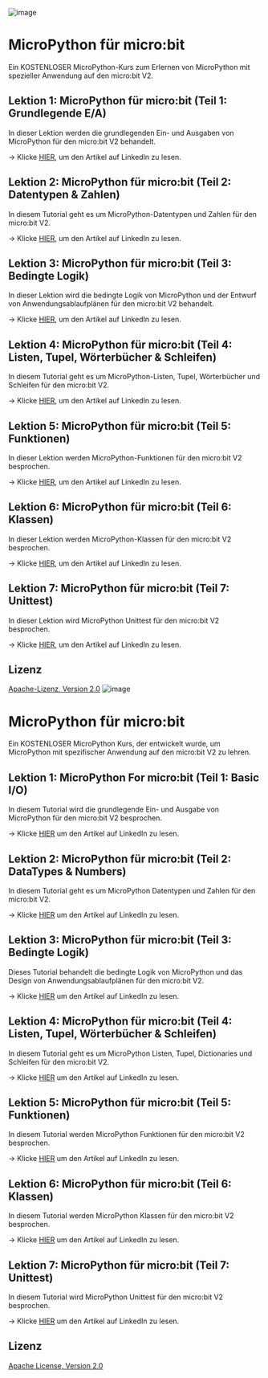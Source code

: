 ![image](https://github.com/mytechnotalent/micropython_for_microbit/blob/main/MicroPython%20For%20micro_bit.png?raw=true)

# MicroPython für micro:bit
Ein KOSTENLOSER MicroPython-Kurs zum Erlernen von MicroPython mit spezieller Anwendung auf den micro:bit V2.

## Lektion 1: MicroPython für micro:bit (Teil 1: Grundlegende E/A)
In dieser Lektion werden die grundlegenden Ein- und Ausgaben von MicroPython für den micro:bit V2 behandelt.

-> Klicke [HIER](https://www.linkedin.com/pulse/micropython-microbit-part-1-basic-io-kevin-thomas/), um den Artikel auf LinkedIn zu lesen.

## Lektion 2: MicroPython für micro:bit (Teil 2: Datentypen & Zahlen)
In diesem Tutorial geht es um MicroPython-Datentypen und Zahlen für den micro:bit V2.

-> Klicke [HIER](https://www.linkedin.com/pulse/micropython-microbit-part-2-datatypes-numbers-kevin-thomas/), um den Artikel auf LinkedIn zu lesen.

## Lektion 3: MicroPython für micro:bit (Teil 3: Bedingte Logik)
In dieser Lektion wird die bedingte Logik von MicroPython und der Entwurf von Anwendungsablaufplänen für den micro:bit V2 behandelt.

-> Klicke [HIER](https://www.linkedin.com/pulse/lesson-3-micropython-microbit-part-conditional-logic-kevin-thomas/), um den Artikel auf LinkedIn zu lesen.

## Lektion 4: MicroPython für micro:bit (Teil 4: Listen, Tupel, Wörterbücher & Schleifen)
In diesem Tutorial geht es um MicroPython-Listen, Tupel, Wörterbücher und Schleifen für den micro:bit V2.

-> Klicke [HIER](https://www.linkedin.com/pulse/micropython-microbit-part-4-lists-dictionaries-loops-kevin-thomas/), um den Artikel auf LinkedIn zu lesen.

## Lektion 5: MicroPython für micro:bit (Teil 5: Funktionen)
In dieser Lektion werden MicroPython-Funktionen für den micro:bit V2 besprochen.

-> Klicke [HIER](https://www.linkedin.com/pulse/micropython-microbit-part-5-lists-tuples-dictionaries-kevin-thomas/), um den Artikel auf LinkedIn zu lesen.

## Lektion 6: MicroPython für micro:bit (Teil 6: Klassen)
In dieser Lektion werden MicroPython-Klassen für den micro:bit V2 besprochen.

-> Klicke [HIER](https://www.linkedin.com/pulse/micropython-microbit-part-6-classes-kevin-thomas/), um den Artikel auf LinkedIn zu lesen.

## Lektion 7: MicroPython für micro:bit (Teil 7: Unittest)
In dieser Lektion wird MicroPython Unittest für den micro:bit V2 besprochen.

-> Klicke [HIER](https://www.linkedin.com/pulse/micropython-microbit-part-7-unittest-kevin-thomas-1e/), um den Artikel auf LinkedIn zu lesen.

## Lizenz
[Apache-Lizenz, Version 2.0](https://www.apache.org/licenses/LICENSE-2.0)
![image](https://github.com/mytechnotalent/micropython_for_microbit/blob/main/MicroPython%20For%20micro_bit.png?raw=true)

# MicroPython für micro:bit
Ein KOSTENLOSER MicroPython Kurs, der entwickelt wurde, um MicroPython mit spezifischer Anwendung auf den micro:bit V2 zu lehren.

## Lektion 1: MicroPython For micro:bit (Teil 1: Basic I/O)
In diesem Tutorial wird die grundlegende Ein- und Ausgabe von MicroPython für den micro:bit V2 besprochen.

-> Klicke [HIER](https://www.linkedin.com/pulse/micropython-microbit-part-1-basic-io-kevin-thomas/) um den Artikel auf LinkedIn zu lesen.

## Lektion 2: MicroPython für micro:bit (Teil 2: DataTypes & Numbers)
In diesem Tutorial geht es um MicroPython Datentypen und Zahlen für den micro:bit V2.

-> Klicke [HIER](https://www.linkedin.com/pulse/micropython-microbit-part-2-datatypes-numbers-kevin-thomas/) um den Artikel auf LinkedIn zu lesen.

## Lektion 3: MicroPython für micro:bit (Teil 3: Bedingte Logik)
Dieses Tutorial behandelt die bedingte Logik von MicroPython und das Design von Anwendungsablaufplänen für den micro:bit V2.

-> Klicke [HIER](https://www.linkedin.com/pulse/lesson-3-micropython-microbit-part-conditional-logic-kevin-thomas/) um den Artikel auf LinkedIn zu lesen.

## Lektion 4: MicroPython für micro:bit (Teil 4: Listen, Tupel, Wörterbücher & Schleifen)
In diesem Tutorial geht es um MicroPython Listen, Tupel, Dictionaries und Schleifen für den micro:bit V2.

-> Klicke [HIER](https://www.linkedin.com/pulse/micropython-microbit-part-4-lists-dictionaries-loops-kevin-thomas/) um den Artikel auf LinkedIn zu lesen.

## Lektion 5: MicroPython für micro:bit (Teil 5: Funktionen)
In diesem Tutorial werden MicroPython Funktionen für den micro:bit V2 besprochen.

-> Klicke [HIER](https://www.linkedin.com/pulse/micropython-microbit-part-5-lists-tuples-dictionaries-kevin-thomas/) um den Artikel auf LinkedIn zu lesen.

## Lektion 6: MicroPython für micro:bit (Teil 6: Klassen)
In diesem Tutorial werden MicroPython Klassen für den micro:bit V2 besprochen.

-> Klicke [HIER](https://www.linkedin.com/pulse/micropython-microbit-part-6-classes-kevin-thomas/) um den Artikel auf LinkedIn zu lesen.

## Lektion 7: MicroPython für micro:bit (Teil 7: Unittest)
In diesem Tutorial wird MicroPython Unittest für den micro:bit V2 besprochen.

-> Klicke [HIER](https://www.linkedin.com/pulse/micropython-microbit-part-7-unittest-kevin-thomas-1e/) um den Artikel auf LinkedIn zu lesen.

## Lizenz
[Apache License, Version 2.0](https://www.apache.org/licenses/LICENSE-2.0)

